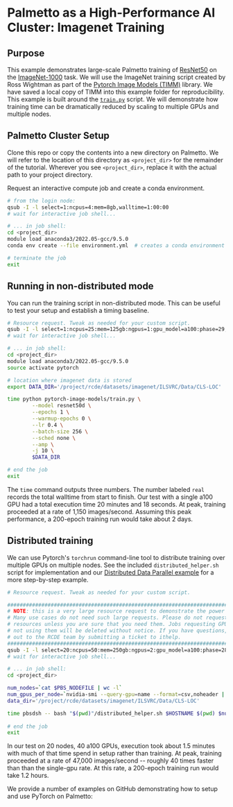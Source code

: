 # Palmetto as a High-Performance AI Cluster: Imagenet Training

## Purpose
This example demonstrates large-scale Palmetto training of [ResNet50](https://arxiv.org/abs/1512.03385) on the [ImageNet-1000](https://image-net.org/download.php) task. We will use the ImageNet training script created by Ross Wightman as part of the [Pytorch Image Models (TIMM)](https://github.com/huggingface/pytorch-image-models) library. We have saved a local copy of TIMM into this example folder for reproducibility. This example is built around the [`train.py`](pytorch-image-models/train.py) script. We will demonstrate how training time can be dramatically reduced by scaling to multiple GPUs and multiple nodes.

## Palmetto Cluster Setup
Clone this repo or copy the contents into a new directory on Palmetto. We will refer to the location of this directory as `<project_dir>` for the remainder of the tutorial. Wherever you see `<project_dir>`, replace it with the actual path to your project directory.

Request an interactive compute job and create a conda environment.
```bash
# from the login node:
qsub -I -l select=1:ncpus=4:mem=8gb,walltime=1:00:00
# wait for interactive job shell...

# ... in job shell:
cd <project_dir>
module load anaconda3/2022.05-gcc/9.5.0
conda env create --file environment.yml  # creates a conda environment called "pytorch"

# terminate the job
exit
```

## Running in non-distributed mode
You can run the training script in non-distributed mode. This can be useful to test your setup and establish a timing baseline.
```bash
# Resource request. Tweak as needed for your custom script.
qsub -I -l select=1:ncpus=25:mem=125gb:ngpus=1:gpu_model=a100:phase=29,walltime=1:00:00
# wait for interactive job shell...

# ... in job shell:
cd <project_dir>
module load anaconda3/2022.05-gcc/9.5.0
source activate pytorch

# location where imagenet data is stored
export DATA_DIR='/project/rcde/datasets/imagenet/ILSVRC/Data/CLS-LOC'

time python pytorch-image-models/train.py \
        --model resnet50d \
        --epochs 1 \
        --warmup-epochs 0 \
        --lr 0.4 \
        --batch-size 256 \
        --sched none \
        --amp \
        -j 10 \
        $DATA_DIR

# end the job
exit
```
The `time` command outputs three numbers. The number labeled `real` records the total walltime from start to finish. Our test with a single a100 GPU had a total execution time 20 minutes and 18 seconds. At peak, training proceeded at a rate of 1,150 images/second. Assuming this peak performance, a 200-epoch training run would take about 2 days.

## Distributed training
We can use Pytorch's `torchrun` command-line tool to distribute training over multiple GPUs on multiple nodes. See the included `distributed_helper.sh` script for implementation and our [Distributed Data Parallel example](../distributed_data_parallel/README.md) for a more step-by-step example. 
```bash
# Resource request. Tweak as needed for your custom script.

#################################################################################
# NOTE: this is a very large resource request to demonstrate the power of Palmetto. 
# Many use cases do not need such large requests. Please do not request this many
# resources unless you are sure that you need them. Jobs requesting GPU nodes and 
# not using them will be deleted without notice. If you have questions, reach
# out to the RCDE team by submitting a ticket to ithelp. 
#################################################################################
qsub -I -l select=20:ncpus=50:mem=250gb:ngpus=2:gpu_model=a100:phase=28,walltime=0:20:00
# wait for interactive job shell...

# ... in job shell:
cd <project_dir>

num_nodes=`cat $PBS_NODEFILE | wc -l`
num_gpus_per_node=`nvidia-smi --query-gpu=name --format=csv,noheader | wc -l`
data_dir='/project/rcde/datasets/imagenet/ILSVRC/Data/CLS-LOC'

time pbsdsh -- bash "$(pwd)"/distributed_helper.sh $HOSTNAME $(pwd) $num_nodes $num_gpus_per_node $data_dir
                                                                
# end the job
exit

```
In our test on 20 nodes, 40 a100 GPUs, execution took about 1.5 minutes with much of that time spend in setup rather than training. At peak, training proceeded at a rate of 47,000 images/second -- roughly 40 times faster than than the single-gpu rate. At this rate, a 200-epoch training run would take 1.2 hours.

We provide a number of examples on GitHub demonstrating how to setup and use PyTorch on Palmetto: 
